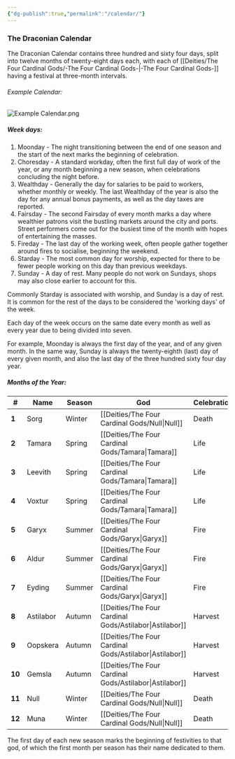 ```yaml
---
{"dg-publish":true,"permalink":"/calendar/"}
---
```


### The Draconian Calendar

The Draconian Calendar contains three hundred and sixty four days, split into twelve months of twenty-eight days each, with each of [[Deities/The Four Cardinal Gods/-The Four Cardinal Gods-\|-The Four Cardinal Gods-]] having a festival at three-month intervals.

###### Example Calendar:
![Example Calendar.png](/img/user/zAttachments/Example%20Calendar.png)


##### Week days: 
1. Moonday - The night transitioning between the end of one season and the start of the next marks the beginning of celebration.
2. Choresday - A standard workday, often the first full day of work of the year, or any month beginning a new season, when celebrations concluding the night before.
3. Wealthday - Generally the day for salaries to be paid to workers, whether monthly or weekly. The last Wealthday of the year is also the day for any annual bonus payments, as well as the day taxes are reported.
4. Fairsday - The second Fairsday of every month marks a day where wealthier patrons visit the bustling markets around the city and ports. Street performers come out for the busiest time of the month with hopes of entertaining the masses.
5. Fireday - The last day of the working week, often people gather together around fires to socialise, beginning the weekend.
6. Starday - The most common day for worship, expected for there to be fewer people working on this day than previous weekdays.
7. Sunday - A day of rest. Many people do not work on Sundays, shops may also close earlier to account for this.

Commonly Starday is associated with worship, and Sunday is a day of rest. It is common for the rest of the days to be considered the 'working days' of the week.

Each day of the week occurs on the same date every month as well as every year due to being divided into seven.

For example, Moonday is always the first day of the year, and of any given month. In the same way, Sunday is always the twenty-eighth (last) day of every given month, and also the last day of the three hundred sixty four day year.

##### Months of the Year:

| #      | Name      | Season | God           | Celebration |
| ------ | --------- | ------ | ------------- | ----------- |
| **1**  | Sorg      | Winter | [[Deities/The Four Cardinal Gods/Null\|Null]]      | Death       |
| **2**  | Tamara    | Spring | [[Deities/The Four Cardinal Gods/Tamara\|Tamara]]    | Life        |
| **3**  | Leevith   | Spring | [[Deities/The Four Cardinal Gods/Tamara\|Tamara]]    | Life        |
| **4**  | Voxtur    | Spring | [[Deities/The Four Cardinal Gods/Tamara\|Tamara]]    | Life        |
| **5**  | Garyx     | Summer | [[Deities/The Four Cardinal Gods/Garyx\|Garyx]]     | Fire        |
| **6**  | Aldur     | Summer | [[Deities/The Four Cardinal Gods/Garyx\|Garyx]]     | Fire        |
| **7**  | Eyding    | Summer | [[Deities/The Four Cardinal Gods/Garyx\|Garyx]]     | Fire        |
| **8**  | Astilabor | Autumn | [[Deities/The Four Cardinal Gods/Astilabor\|Astilabor]] | Harvest     |
| **9**  | Oopskera  | Autumn | [[Deities/The Four Cardinal Gods/Astilabor\|Astilabor]] | Harvest     |
| **10** | Gemsla    | Autumn | [[Deities/The Four Cardinal Gods/Astilabor\|Astilabor]] | Harvest     |
| **11** | Null      | Winter | [[Deities/The Four Cardinal Gods/Null\|Null]]      | Death       |
| **12** | Muna      | Winter | [[Deities/The Four Cardinal Gods/Null\|Null]]      | Death       |

The first day of each new season marks the beginning of festivities to that god, of which the first month per season has their name dedicated to them.
